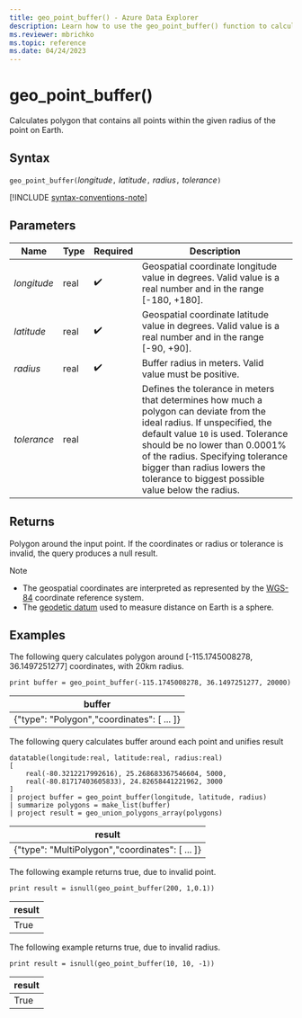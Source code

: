 ```yaml
---
title: geo_point_buffer() - Azure Data Explorer
description: Learn how to use the geo_point_buffer() function to calculate point buffer
ms.reviewer: mbrichko
ms.topic: reference
ms.date: 04/24/2023
---
```

# geo_point_buffer()

Calculates polygon that contains all points within the given radius of the point on Earth.

## Syntax

`geo_point_buffer(`*longitude*`,` *latitude*`,` *radius*`,` *tolerance*`)`

[!INCLUDE [syntax-conventions-note](../../includes/syntax-conventions-note.md)]

## Parameters

|Name|Type|Required|Description|
|--|--|--|--|
| *longitude* | real |  :heavy_check_mark: | Geospatial coordinate longitude value in degrees. Valid value is a real number and in the range [-180, +180].|
| *latitude* | real |  :heavy_check_mark: | Geospatial coordinate latitude value in degrees. Valid value is a real number and in the range [-90, +90].|
| *radius* | real |  :heavy_check_mark: | Buffer radius in meters. Valid value must be positive.|
| *tolerance* | real || Defines the tolerance in meters that determines how much a polygon can deviate from the ideal radius. If unspecified, the default value `10` is used. Tolerance should be no lower than 0.0001% of the radius. Specifying tolerance bigger than radius lowers the tolerance to biggest possible value below the radius.|

## Returns

Polygon around the input point. If the coordinates or radius or tolerance is invalid, the query produces a null result.

> [!NOTE]
>
>* The geospatial coordinates are interpreted as represented by the [WGS-84](https://earth-info.nga.mil/index.php?dir=wgs84&action=wgs84) coordinate reference system.
>* The [geodetic datum](https://en.wikipedia.org/wiki/Geodetic_datum) used to measure distance on Earth is a sphere.

## Examples

The following query calculates polygon around [-115.1745008278, 36.1497251277] coordinates, with 20km radius.

```kusto
print buffer = geo_point_buffer(-115.1745008278, 36.1497251277, 20000)
```

|buffer|
|---|
|{"type": "Polygon","coordinates": [ ... ]}|

The following query calculates buffer around each point and unifies result

```kusto
datatable(longitude:real, latitude:real, radius:real)
[
    real(-80.3212217992616), 25.268683367546604, 5000,
    real(-80.81717403605833), 24.82658441221962, 3000
]
| project buffer = geo_point_buffer(longitude, latitude, radius)
| summarize polygons = make_list(buffer)
| project result = geo_union_polygons_array(polygons)
```

|result|
|---|
|{"type": "MultiPolygon","coordinates": [ ... ]}|

The following example returns true, due to invalid point.

```kusto
print result = isnull(geo_point_buffer(200, 1,0.1))
```

|result|
|---|
|True|

The following example returns true, due to invalid radius.

```kusto
print result = isnull(geo_point_buffer(10, 10, -1))
```

|result|
|---|
|True|
